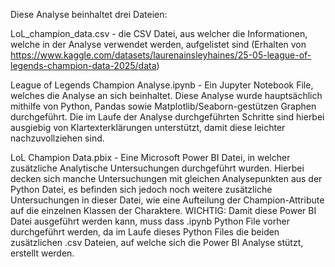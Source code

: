 Diese Analyse beinhaltet drei Dateien:

LoL_champion_data.csv - die CSV Datei, aus welcher die Informationen, welche in der Analyse verwendet werden, aufgelistet sind
(Erhalten von https://www.kaggle.com/datasets/laurenainsleyhaines/25-05-league-of-legends-champion-data-2025/data)


League of Legends Champion Analyse.ipynb - Ein Jupyter Notebook File, welches die Analyse an sich beinhaltet. 
Diese Analyse wurde hauptsächlich mithilfe von Python, Pandas sowie Matplotlib/Seaborn-gestützen Graphen durchgeführt. 
Die im Laufe der Analyse durchgeführten Schritte sind hierbei ausgiebig von Klartexterklärungen unterstützt, damit diese leichter nachzuvollziehen sind.


LoL Champion Data.pbix - Eine Microsoft Power BI Datei, in welcher zusätzliche Analytische Untersuchungen durchgeführt wurden.
Hierbei decken sich manche Untersuchungen mit gleichen Analysepunkten aus der Python Datei, es befinden sich jedoch noch weitere zusätzliche Untersuchungen in dieser Datei, wie eine Aufteilung der Champion-Attribute auf die einzelnen Klassen der Charaktere.
WICHTIG: Damit diese Power BI Datei ausgeführt werden kann, muss dass .ipynb Python File vorher durchgeführt werden, da im Laufe dieses Python Files die beiden zusätzlichen .csv Dateien, auf welche sich die Power BI Analyse stützt, erstellt werden.
